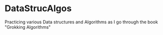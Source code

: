# DataStrucAlgos
Practicing various Data structures and Algorithms as I go through the book "Grokking Algorithms"
